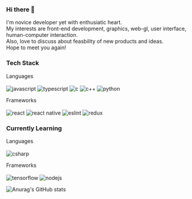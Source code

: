 ### Hi there 👋
I'm novice developer yet with enthusiatic heart. <br/>
My interests are front-end development, graphics, web-gl, user interface, human-computer interaction.<br/>
Also, love to discuss about feasbility of new products and ideas.<br/>
Hope to meet you again!<br/>

### Tech Stack

Languages<br/><br/>
![javascript](https://img.shields.io/badge/JavaScript-323330?style=for-the-badge&logo=javascript&logoColor=F7DF1E)
![typescript](https://img.shields.io/badge/TypeScript-007ACC?style=for-the-badge&logo=typescript&logoColor=white)
![c](https://img.shields.io/badge/C-00599C?style=for-the-badge&logo=c&logoColor=white)
![c++](https://img.shields.io/badge/C%2B%2B-00599C?style=for-the-badge&logo=c%2B%2B&logoColor=white)
![python](https://img.shields.io/badge/Python-FFD43B?style=for-the-badge&logo=python&logoColor=blue)

Frameworks<br/><br/>
![react](https://img.shields.io/badge/React-20232A?style=for-the-badge&logo=react&logoColor=61DAFB)
![react native](https://img.shields.io/badge/React_Native-20232A?style=for-the-badge&logo=react&logoColor=61DAFB)
![eslint](https://img.shields.io/badge/eslint-3A33D1?style=for-the-badge&logo=eslint&logoColor=white)
![redux](https://img.shields.io/badge/Redux-593D88?style=for-the-badge&logo=redux&logoColor=white)


### Currently Learning

Languages<br/><br/>
![csharp](https://img.shields.io/badge/C%23-239120?style=for-the-badge&logo=c-sharp&logoColor=white)

Frameworks<br/><br/>
![tensorflow](https://img.shields.io/badge/TensorFlow-FF6F00?style=for-the-badge&logo=tensorflow&logoColor=white)
![nodejs](https://img.shields.io/badge/Node.js-339933?style=for-the-badge&logo=nodedotjs&logoColor=white)

![Anurag's GitHub stats](https://github-readme-stats.vercel.app/api?username=asiloveyou&show_icons=true&theme=radical)

<!--
**asiloveyou/asiloveyou** is a ✨ _special_ ✨ repository because its `README.md` (this file) appears on your GitHub profile.

Here are some ideas to get you started:

- 🔭 I’m currently working on ...
- 🌱 I’m currently learning ...
- 👯 I’m looking to collaborate on ...
- 🤔 I’m looking for help with ...
- 💬 Ask me about ...
- 📫 How to reach me: ...
- 😄 Pronouns: ...
- ⚡ Fun fact: ...
-->
